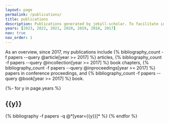 ```yaml
---
layout: page
permalink: /publications/
title: publications
description: Publications generated by jekyll-scholar. To facilitate identification of author in the literature, I combined my two parent names (Allassonnière and Tang)  starting from 2020. 
years: [2023, 2022, 2021, 2020, 2019, 2018, 2017]
nav: true
nav_order: 1
---
```

<!-- _pages/publications.md -->
<div class="publications">

As an overview, since 2017, my publications include {% bibliography_count -f papers --query @article[year >= 2017] %} articles, {% bibliography_count -f papers --query @incollection[year >= 2017] %} book chapters, {% bibliography_count -f papers --query @inproceedings[year >= 2017] %} papers in conference proceedings, and {% bibliography_count -f papers --query @book[year >= 2017] %} book.

{%- for y in page.years %}
  <h2 class="year">{{y}}</h2>
  {% bibliography -f papers -q @*[year={{y}}]* %}
{% endfor %}
 
</div>

